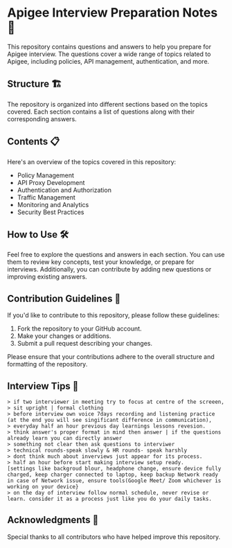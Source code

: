 # Apigee Interview Preparation Notes 📝

This repository contains questions and answers to help you prepare for Apigee interview. The questions cover a wide range of topics related to Apigee, including policies, API management, authentication, and more.

## Structure 🏗️

The repository is organized into different sections based on the topics covered. Each section contains a list of questions along with their corresponding answers.

## Contents 📋

Here's an overview of the topics covered in this repository:

- Policy Management
- API Proxy Development
- Authentication and Authorization
- Traffic Management
- Monitoring and Analytics
- Security Best Practices

## How to Use 🛠️

Feel free to explore the questions and answers in each section. You can use them to review key concepts, test your knowledge, or prepare for interviews. Additionally, you can contribute by adding new questions or improving existing answers.

## Contribution Guidelines 🤝

If you'd like to contribute to this repository, please follow these guidelines:

1. Fork the repository to your GitHub account.
2. Make your changes or additions.
3. Submit a pull request describing your changes.

Please ensure that your contributions adhere to the overall structure and formatting of the repository.

## Interview Tips 📄
```
> if two interviewer in meeting try to focus at centre of the screeen, 
> sit upright | formal clothing
> before interview own voice 7days recording and listening practice (at the end you will see singificant difference in communication), 
> everyday half an hour previous day learnings lessons revesion.
> think answer's proper format in mind then answer | if the questions already learn you can directly answer
> something not clear then ask questions to interviwer
> technical rounds-speak slowly & HR rounds- speak harshly
> dont think much about inverviews just appear for its process.
> half an hour before start making interview setup ready.
[settings like backgroud blour, headphone change, ensure device fully charged, keep charger connected to laptop, keep backup Network ready in case of Network issue, ensure tools(Google Meet/ Zoom whichever is working on your device}
> on the day of interview follow normal schedule, never revise or learn. consider it as a process just like you do your daily tasks.
```

## Acknowledgments 🙏

Special thanks to all contributors who have helped improve this repository.

